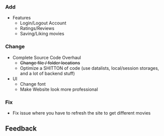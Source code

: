 ### Add
- Features
  - Login/Logout Account
  - Ratings/Reviews
  - Saving/Liking movies
### Change
- Complete Source Code Overhaul
  - ~~Change file / folder locations~~
  - Optimize a SHITTON of code (use datalists, local/session storages, and a lot of backend stuff)
- UI
  - Change font
  - Make Website look more professional
### Fix
- Fix issue where you have to refresh the site to get different movies

## Feedback

